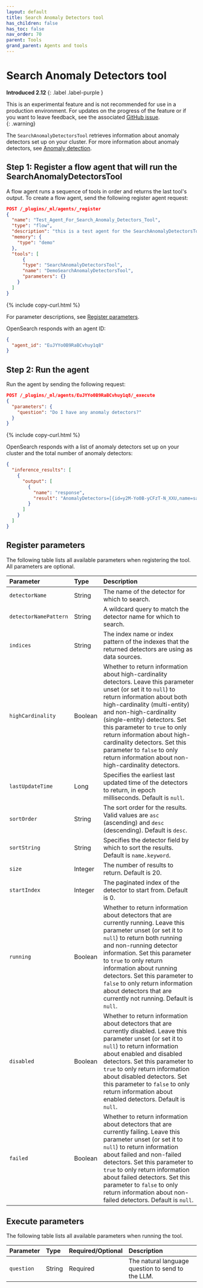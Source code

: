```yaml
---
layout: default
title: Search Anomaly Detectors tool
has_children: false
has_toc: false
nav_order: 70
parent: Tools
grand_parent: Agents and tools
---
```


<!-- vale off -->
# Search Anomaly Detectors tool
**Introduced 2.12**
{: .label .label-purple }
<!-- vale on -->

This is an experimental feature and is not recommended for use in a production environment. For updates on the progress of the feature or if you want to leave feedback, see the associated [GitHub issue](https://github.com/opensearch-project/ml-commons/issues/1161).    
{: .warning}

The `SearchAnomalyDetectorsTool` retrieves information about anomaly detectors set up on your cluster. For more information about anomaly detectors, see [Anomaly detection]({{site.url}}{{site.baseurl}}/observing-your-data/ad/index/).

## Step 1: Register a flow agent that will run the SearchAnomalyDetectorsTool

A flow agent runs a sequence of tools in order and returns the last tool's output. To create a flow agent, send the following register agent request:

```json
POST /_plugins/_ml/agents/_register
{
  "name": "Test_Agent_For_Search_Anomaly_Detectors_Tool",
  "type": "flow",
  "description": "this is a test agent for the SearchAnomalyDetectorsTool",
  "memory": {
    "type": "demo"
  },
  "tools": [
      {
      "type": "SearchAnomalyDetectorsTool",
      "name": "DemoSearchAnomalyDetectorsTool",
      "parameters": {}
    }
  ]
}
```
{% include copy-curl.html %} 

For parameter descriptions, see [Register parameters](#register-parameters).

OpenSearch responds with an agent ID:

```json
{
  "agent_id": "EuJYYo0B9RaBCvhuy1q8"
}
```

## Step 2: Run the agent

Run the agent by sending the following request:

```json
POST /_plugins/_ml/agents/EuJYYo0B9RaBCvhuy1q8/_execute
{
  "parameters": {
    "question": "Do I have any anomaly detectors?"
  }
}
```
{% include copy-curl.html %} 

OpenSearch responds with a list of anomaly detectors set up on your cluster and the total number of anomaly detectors:

```json
{
  "inference_results": [
    {
      "output": [
        {
          "name": "response",
          "result": "AnomalyDetectors=[{id=y2M-Yo0B-yCFzT-N_XXU,name=sample-http-responses-detector,type=SINGLE_ENTITY,description=A sample detector to detect anomalies with HTTP response code logs.,index=[sample-http-responses],lastUpdateTime=1706750311891}]TotalAnomalyDetectors=1"
        }
      ]
    }
  ]
}
```

## Register parameters

The following table lists all available parameters when registering the tool. All parameters are optional.

Parameter	| Type | Description	
:--- | :--- | :---
`detectorName`	| String	| The name of the detector for which to search.
`detectorNamePattern`	| String | A wildcard query to match the detector name for which to search.
`indices` | String	| The index name or index pattern of the indexes that the returned detectors are using as data sources.
`highCardinality` | Boolean	| Whether to return information about high-cardinality detectors. Leave this parameter unset (or set it to `null`) to return information about both high-cardinality (multi-entity) and non-high-cardinality (single-entity) detectors. Set this parameter to `true` to only return information about high-cardinality detectors. Set this parameter to `false` to only return information about non-high-cardinality detectors.
`lastUpdateTime` | Long |	Specifies the earliest last updated time of the detectors to return, in epoch milliseconds. Default is `null`.
`sortOrder`	|String | The sort order for the results. Valid values are `asc` (ascending) and `desc` (descending). Default is `desc`. 
`sortString`| String |	Specifies the detector field by which to sort the results. Default is `name.keyword`.
`size`	| Integer |	The number of results to return. Default is 20.
`startIndex`| Integer |	The paginated index of the detector to start from. Default is 0.
`running`| Boolean | Whether to return information about detectors that are currently running. Leave this parameter unset (or set it to `null`) to return both running and non-running detector information. Set this parameter to `true` to only return information about running detectors. Set this parameter to `false` to only return information about detectors that are currently not running. Default is `null`.
`disabled` |	Boolean	| Whether to return information about detectors that are currently disabled. Leave this parameter unset (or set it to `null`) to return information about enabled and disabled detectors. Set this parameter to `true` to only return information about disabled detectors. Set this parameter to `false` to only return information about enabled detectors. Default is `null`.
`failed` |	Boolean	| Whether to return information about detectors that are currently failing. Leave this parameter unset (or set it to `null`) to return information about failed and non-failed detectors. Set this parameter to `true` to only return information about failed detectors. Set this parameter to `false` to only return information about non-failed detectors. Default is `null`.

## Execute parameters

The following table lists all available parameters when running the tool.

Parameter	| Type | Required/Optional | Description	
:--- | :--- | :--- | :---
`question` | String | Required | The natural language question to send to the LLM. 